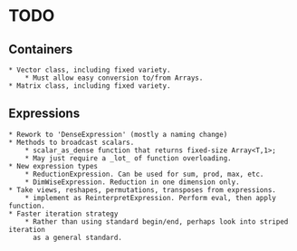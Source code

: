 # TODO

## Containers
    
    * Vector class, including fixed variety.
        * Must allow easy conversion to/from Arrays.
    * Matrix class, including fixed variety.

## Expressions

    * Rework to 'DenseExpression' (mostly a naming change)
    * Methods to broadcast scalars.
        * scalar_as_dense function that returns fixed-size Array<T,1>;
        * May just require a _lot_ of function overloading.
    * New expression types
        * ReductionExpression. Can be used for sum, prod, max, etc.
        * DimWiseExpression. Reduction in one dimension only.
    * Take views, reshapes, permutations, transposes from expressions.
        * implement as ReinterpretExpression. Perform eval, then apply function.
    * Faster iteration strategy
        * Rather than using standard begin/end, perhaps look into striped iteration
          as a general standard.
